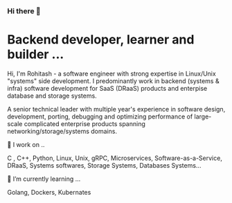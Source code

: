 ### Hi there 👋
# Backend developer, learner and builder ...

Hi, I'm Rohitash - a software engineer with strong expertise in Linux/Unix "systems" side development. I predominantly work in backend (systems & infra) software development for SaaS (DRaaS) products and enterpise database and storage systems.

A senior technical leader with multiple year's experience in software design, development, porting, debugging and optimizing performance of large-scale complicated enterprise products spanning networking/storage/systems domains.

🔭 I work on ..

C , C++, Python, Linux, Unix, gRPC, Microservices, Software-as-a-Service, DRaaS, Systems softwares, Storage Systems, Databases Systems...

🌱 I’m currently learning ...

Golang, Dockers, Kubernates



<!--
**rohitashpanda/rohitashpanda** is a ✨ _special_ ✨ repository because its `README.md` (this file) appears on your GitHub profile.

Here are some ideas to get you started:

- 🔭 I’m currently working on ...
- 🌱 I’m currently learning ...
- 👯 I’m looking to collaborate on ...
- 🤔 I’m looking for help with ...
- 💬 Ask me about ...
- 📫 How to reach me: ...
- 😄 Pronouns: ...
- ⚡ Fun fact: ...
-->
